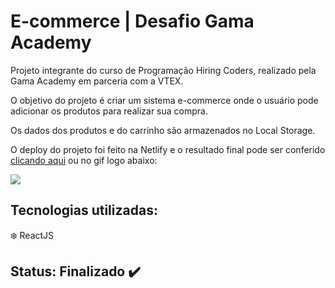 # E-commerce | Desafio Gama Academy

Projeto integrante do curso de Programação Hiring Coders, realizado pela Gama Academy em parceria com a VTEX.

O objetivo do projeto é criar um sistema e-commerce onde o usuário pode adicionar os produtos para realizar sua compra.

Os dados dos produtos e do carrinho são armazenados no Local Storage.

O deploy do projeto foi feito na Netlify e o resultado final pode ser conferido [clicando aqui](https://ecommerce-hiring-coders.netlify.app/) ou no gif logo abaixo:

[![](pitch.gif)](https://ecommerce-hiring-coders.netlify.app/)

## Tecnologias utilizadas:
:snowflake: ReactJS

## Status: Finalizado :heavy_check_mark:
